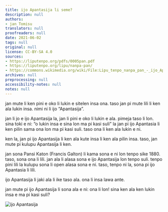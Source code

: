 ```yaml
---
title: ijo Apantasija li seme?
description: null
authors:
- jan Tomisu
translators: null
proofreaders: null
date: 2021-06-02
tags: null
original: null
license: CC-BY-SA 4.0
sources:
- https://liputenpo.org/pdfs/0005pan.pdf
- https://liputenpo.org/lipu/nanpa-pan/
- https://commons.wikimedia.org/wiki/File:Lipu_tenpo_nanpa_pan_-_ijo_Apantasija.png
archives: null
preprocessing: null
accessibility-notes: null
notes: null
---
```


jan mute li ken pini e oko li lukin e sitelen insa ona. taso jan pi mute lili li ken ala lukin insa. nimi ni li ijo “Apantasija”.

jan li jo e ijo Apantasija la, jan li pini e oko li lukin e ala. pimeja taso li lon. sina toki e ni: “o lukin insa e sina lon ma pi kasi suli” la jan pi ijo Apantasia li ken pilin sama ona lon ma pi kasi suli. taso ona li ken ala lukin e ni.

ken la, jan pi ijo Apantasija li ken ala kute insa li ken ala pilin insa. taso, jan mute pi kulupu Apantasija li ken.

jan sona Pansi Katon (Francis Galton) li kama sona e ni lon tenpo sike 1880. taso, sona ona li lili. jan ala li alasa sona e ijo Apantasija lon tenpo suli. tenpo pini lili la kulupu sona li open alasa sona e ni. taso, tenpo ni la, sona pi ijo Apantasia li lili.

ijo Apantasija li jaki ala li ike taso ala. ona li insa lawa ante.

jan mute pi ijo Apantasija li sona ala e ni: ona li lon! sina ken ala ken lukin insa e ma pi kasi suli?

![ijo Apantasija](https://upload.wikimedia.org/wikipedia/commons/1/13/Lipu_tenpo_nanpa_pan_-_ijo_Apantasija.png)